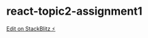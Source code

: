 # react-topic2-assignment1

[Edit on StackBlitz ⚡️](https://stackblitz.com/edit/react-topic2-assignment1)